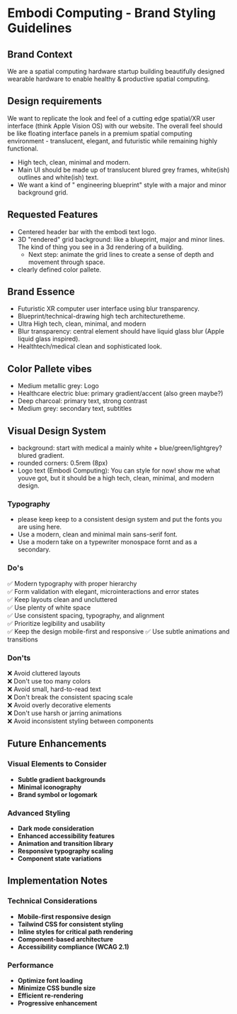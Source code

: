# Embodi Computing - Brand Styling Guidelines

## Brand Context 
We are a spatial computing hardware startup building beautifully designed wearable hardware to enable healthy & productive spatial computing. 

## Design requirements
We want to replicate the look and feel of a cutting edge spatial/XR user interface (think Apple Vision OS) with our website. The overall feel should be like floating interface panels in a premium spatial computing environment - translucent, elegant, and futuristic while remaining highly functional.
- High tech, clean, minimal and modern.
- Main UI should be made up of translucent blured grey frames, white(ish) outlines and white(ish) text.
- We want a kind of " engineering blueprint" style with a major and minor background grid.


## Requested Features
- Centered header bar with the embodi text logo.
- 3D "rendered" grid background: like a blueprint, major and minor lines. The kind of thing you see in a 3d rendering of a building.
  - Next step: animate the grid lines to create a sense of depth and movement through space. 
- clearly defined color pallete.

## Brand Essence
- Futuristic XR computer user interface using blur transparency.
- Blueprint/technical-drawing high tech architecturetheme.
- Ultra High tech, clean, minimal, and modern
- Blur transparency: central element should have liquid glass blur (Apple liquid glass inspired).
- Healthtech/medical clean and sophisticated look.
<!-- - Interesting (cross-shaped?) bounding frames for elements? -->

## Color Pallete vibes
<!-- do some research and attach some images of examples -->
<!-- - Light/white: main background   -->
- Medium metallic grey: Logo
- Healthcare electric blue: primary gradient/accent (also green maybe?)
- Deep charcoal: primary text, strong contrast
- Medium grey: secondary text, subtitles

## Visual Design System
- background: start with medical a mainly white + blue/green/lightgrey? blured gradient.
- rounded corners: 0.5rem (8px)
- Logo text (Embodi Computing): You can style for now! show me what youve got, but it should be a high tech, clean, minimal, and modern design.

### Typography
- please keep keep to a consistent design system and put the fonts you are using here. 
- Use a modern, clean and minimal main sans-serif font.
- Use a modern take on a typewriter monospace fornt and as a secondary.

### Do's
✅ Modern typography with proper hierarchy  
✅ Form validation with elegant, microinteractions and error states  
✅ Keep layouts clean and uncluttered  
✅ Use plenty of white space  
✅ Use consistent spacing, typography, and alignment  
✅ Prioritize legibility and usability  
✅ Keep the design mobile-first and responsive
✅ Use subtle animations and transitions  


### Don'ts
❌ Avoid cluttered layouts  
❌ Don't use too many colors  
❌ Avoid small, hard-to-read text  
❌ Don't break the consistent spacing scale  
❌ Avoid overly decorative elements  
❌ Don't use harsh or jarring animations  
❌ Avoid inconsistent styling between components  

## Future Enhancements

### Visual Elements to Consider
- **Subtle gradient backgrounds**
- **Minimal iconography**
- **Brand symbol or logomark**

### Advanced Styling
- **Dark mode consideration**
- **Enhanced accessibility features**
- **Animation and transition library**
- **Responsive typography scaling**
- **Component state variations**

## Implementation Notes

### Technical Considerations
- **Mobile-first responsive design**
- **Tailwind CSS for consistent styling**
- **Inline styles for critical path rendering**
- **Component-based architecture**
- **Accessibility compliance (WCAG 2.1)**

### Performance
- **Optimize font loading**
- **Minimize CSS bundle size**
- **Efficient re-rendering**
- **Progressive enhancement** 